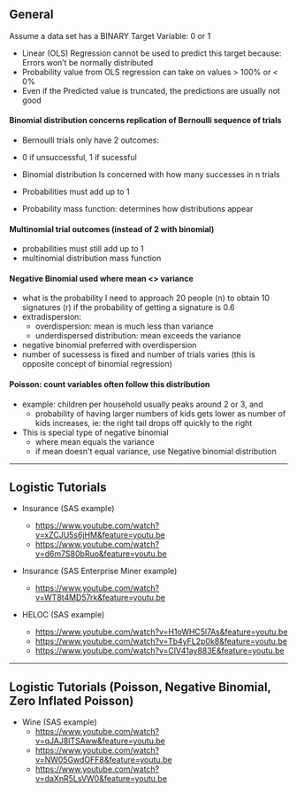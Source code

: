 ## General
Assume a data set has a BINARY Target Variable: 0 or 1

- Linear (OLS) Regression cannot be used to predict this target because:
    Errors won’t be normally distributed
- Probability value from OLS regression can take on values > 100% or < 0%
- Even if the Predicted value is truncated, the predictions are usually not good

#### Binomial distribution concerns replication of Bernoulli sequence of trials
- Bernoulli trials only have 2 outcomes:
- 0 if unsuccessful, 1 if sucessful
- Binomial distribution Is concerned with how many successes in n trials
- Probabilities must add up to 1
  
- Probability mass function: determines how distributions appear

#### Multinomial trial outcomes (instead of 2 with binomial)
- probabilities must still add up to 1
- multinomial distribution mass function

#### Negative Binomial used where mean <> variance
- what is the probability I need to approach 20 people (n) to obtain 10 signatures (r) if the probability of getting a signature is 0.6
- extradispersion:
    + overdispersion: mean is much less than variance
    + underdispersed distribution: mean exceeds the variance
- negative binomial preferred with overdispersion
- number of sucessess is fixed and number of trials varies (this is opposite concept of binomial regression)

#### Poisson: count variables often follow this distribution
- example: children per household usually peaks around 2 or 3, and 
    + probability of having larger numbers of kids gets lower as number of kids increases, ie: the right tail drops off quickly to the right
- This is special type of negative binomial
    + where mean equals the variance  
    + if mean doesn't equal variance, use Negative binomial distribution

---

## Logistic Tutorials

- Insurance (SAS example)
  + https://www.youtube.com/watch?v=xZCJU5s6jHM&feature=youtu.be
  + https://www.youtube.com/watch?v=d6m7S80bRuo&feature=youtu.be
  
- Insurance (SAS Enterprise Miner example)
  + https://www.youtube.com/watch?v=WT8t4MD57rk&feature=youtu.be

- HELOC (SAS example)
  + https://www.youtube.com/watch?v=H1oWHC5l7As&feature=youtu.be
  + https://www.youtube.com/watch?v=Tb4yFL2p0k8&feature=youtu.be
  + https://www.youtube.com/watch?v=ClV41ay883E&feature=youtu.be

---

## Logistic Tutorials (Poisson, Negative Binomial, Zero Inflated Poisson)

- Wine (SAS example)
  + https://www.youtube.com/watch?v=qJAJ8lTSAww&feature=youtu.be
  + https://www.youtube.com/watch?v=NW05GwdOFF8&feature=youtu.be
  + https://www.youtube.com/watch?v=daXnR5LsVW0&feature=youtu.be
  
  
